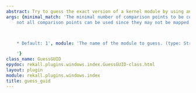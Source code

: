 ```yaml
---
abstract: Try to guess the exact version of a kernel module by using an index.
args: {minimal_match: 'The minimal number of comparison points to be considered. Sometimes
    not all comparison points can be used since they may not be mapped. (type: IntParser)



    * Default: 1', module: 'The name of the module to guess. (type: String)

    '}
class_name: GuessGUID
epydoc: rekall.plugins.windows.index.GuessGUID-class.html
layout: plugin
module: rekall.plugins.windows.index
title: guess_guid
---
```

